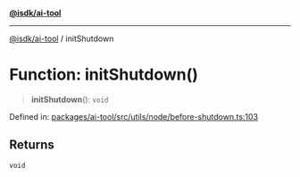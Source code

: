 [**@isdk/ai-tool**](../README.md)

***

[@isdk/ai-tool](../globals.md) / initShutdown

# Function: initShutdown()

> **initShutdown**(): `void`

Defined in: [packages/ai-tool/src/utils/node/before-shutdown.ts:103](https://github.com/isdk/ai-tool.js/blob/077730e62e6c723611b64a587e36b69766741af4/src/utils/node/before-shutdown.ts#L103)

## Returns

`void`
